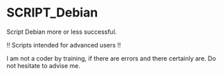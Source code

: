 # SCRIPT_Debian
Script Debian more or less successful.

!! Scripts intended for advanced users !!

I am not a coder by training, if there are errors and there certainly are. Do not hesitate to advise me.



